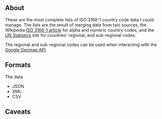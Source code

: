 About
-----

These are the most complete lists of ISO 3166-1 country code data I could manage. The lists are the result of merging data from two sources, the Wikipedia [ISO 3166-1 article](http://en.wikipedia.org/wiki/ISO_3166-1#Officially_assigned_code_elements) for alpha and numeric country codes, and the [UN Statistics](http://unstats.un.org/unsd/methods/m49/m49regin.htm) site for countries' regional, and sub-regional codes.

The regional and sub-regional codes can be used when interacting with the [Google Geomap API](http://code.google.com/apis/visualization/documentation/gallery/geomap.html).

Formats
-------

The data

* JSON
* XML
* CSV

Caveats
-------